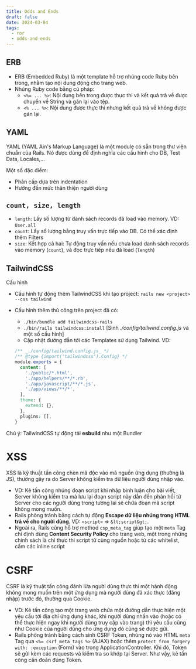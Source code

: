 ```yaml
---
title: Odds and Ends
draft: false
date: 2024-03-04
tags:
  - ror
  - odds-and-ends
---
```


## ERB

- ERB (Embedded Ruby) là một template hỗ trợ nhúng code Ruby bên trong, nhằm tạo nội dung động cho trang web.
- Nhúng Ruby code bằng cú pháp:
    - `<%= ... %>`: Nội dung bên trong được thực thi và kết quả trả về được chuyển về String và gán lại vào tệp.
    - `<% ... %>`: Nội dung được thực thi nhưng kết quả trả về không được gán lại.

## YAML

YAML (YAML Ain's Markup Language) là một module có sẵn trong thư viện chuẩn của Rails.
Nó được dùng để định nghĩa các cấu hình cho DB, Test Data, Locales,...

Một số đặc điểm:
- Phân cấp dựa trên indentation
- Hướng đến mức thân thiện người dùng

## `count, size, length`

- `length`: Lấy số lượng từ danh sách records đã load vào memory. VD: `User.all`
- `count`: Lấy số lượng bằng truy vấn trực tiếp vào DB. Có thể xác định thêm Filters
- `size`: Kết hợp cả hai: Tự động truy vấn nếu chưa load danh sách records vào memory (`count`), và đọc trực tiếp nếu đã load (`length`)

## TailwindCSS

Cấu hình
- Cấu hình tự động thêm TailwindCSS khi tạo project: `rails new <project> --css tailwind`
- Cấu hình thêm thủ công trên project đã có:
    - `./bin/bundle add tailwindcss-rails`
    - `./bin/rails tailwindcss:install`     [Sinh _./config/tailwind.config.js_ và một số cấu hình]
    - Cập nhật đường dẫn tới các Templates sử dụng Tailwind. VD:

    ```css
    /** _./config/tailwind.config.js_ */
    /** @type {import('tailwindcss').Config} */
    module.exports = {
      content: [
        './public/*.html',
        './app/helpers/**/*.rb',
        './app/javascript/**/*.js',
        './app/views/**/*',
      ],
      theme: {
        extend: {},
      },
      plugins: [],
    }
    ```

Chú ý: TailwindCSS tự động tải **esbuild** như một Bundler

# XSS

XSS là kỹ thuật tấn công chèn mã độc vào mã nguồn ứng dụng (thường là JS), thường gây ra do Server không kiểm tra dữ liệu người dùng nhập vào. 
   - VD: Kẻ tấn công nhúng đoạn script khi nhập bình luận cho bài viết, Server không kiểm tra mà lưu lại đoạn script này dẫn đến phản hồi từ Server cho các người dùng trong tương lai sẽ chứa đoạn mã script không mong muốn.
   - Rails phòng tránh bằng cách tự động **Escape dữ liệu nhúng trong HTML trả về cho người dùng**. VD: `<script>` => `&lt;script&gt;`. 
   - Ngoài ra, Rails cũng hỗ trợ method `csp_meta_tag` giúp tạo một `meta` Tag chỉ định dùng **Content Security Policy** cho trang web, một trong những chính sách là chỉ thực thi script từ cùng nguồn hoặc từ các whitelist, cấm các inline script

# CSRF

CSRF là kỹ thuật tấn công đánh lừa người dùng thực thi một hành động không mong muốn trên một ứng dụng mà người dùng đã xác thực (đăng nhập) trước đó, thường qua Cookie. 
  - VD: Kẻ tấn công tạo một trang web chứa một đường dẫn thực hiện một yêu cầu tới địa chỉ ứng dụng khác, khi người dùng nhấn vào (hoặc có thể thực hiện ngay khi người dùng truy cập vào trang) thì yêu cầu cũng như Cookie của người dùng cho ứng dụng đó cũng sẽ được gửi.
  - Rails phòng tránh bằng cách sinh CSRF Token, nhúng nó vào HTML `meta` Tag qua `<%= csrf_meta_tags %>` (AJAX) hoặc thêm `protect_from_forgery with: :exception` (Form) vào trong ApplicationController. Khi đó, Token sẽ gửi kèm các requests và kiểm tra so khớp tại Server. Như vậy, kẻ tấn công cần đoán đúng Token.

